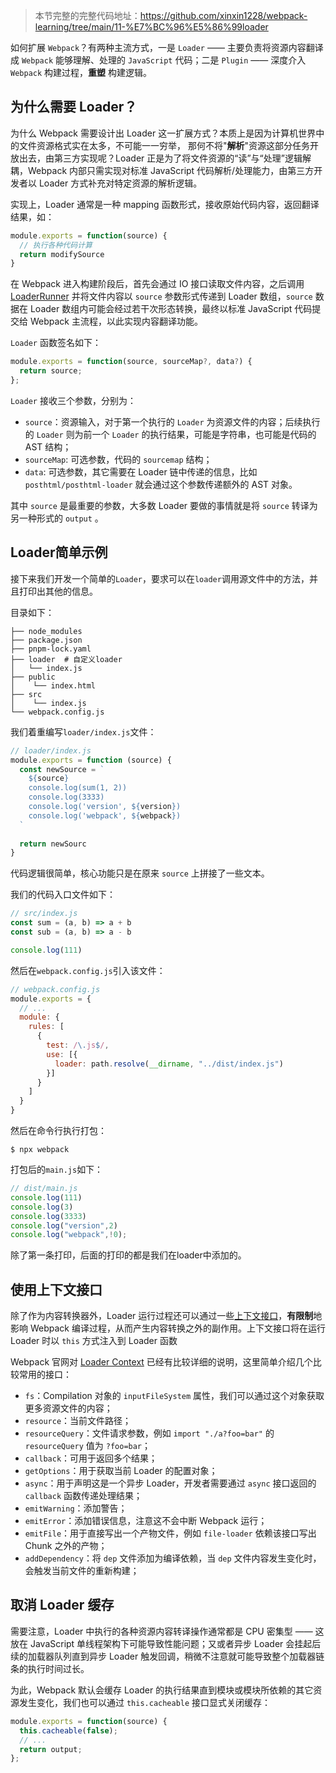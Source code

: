 > 本节完整的完整代码地址：https://github.com/xinxin1228/webpack-learning/tree/main/11-%E7%BC%96%E5%86%99loader

如何扩展 `Webpack`？有两种主流方式，一是 `Loader` —— 主要负责将资源内容翻译成 `Webpack` 能够理解、处理的 `JavaScript` 代码；二是 `Plugin` —— 深度介入 `Webpack` 构建过程，**重塑** 构建逻辑。

## 为什么需要 Loader？

为什么 Webpack 需要设计出 Loader 这一扩展方式？本质上是因为计算机世界中的文件资源格式实在太多，不可能一一穷举， 那何不将"**解析**"资源这部分任务开放出去，由第三方实现呢？Loader 正是为了将文件资源的“读”与“处理”逻辑解耦，Webpack 内部只需实现对标准 JavaScript 代码解析/处理能力，由第三方开发者以 Loader 方式补充对特定资源的解析逻辑。

实现上，Loader 通常是一种 mapping 函数形式，接收原始代码内容，返回翻译结果，如：

```js
module.exports = function(source) {
  // 执行各种代码计算
  return modifySource
}
```

在 Webpack 进入构建阶段后，首先会通过 IO 接口读取文件内容，之后调用 [LoaderRunner](https://link.juejin.cn/?target=https%3A%2F%2Fgithub.com%2Fwebpack%2Floader-runner) 并将文件内容以 `source` 参数形式传递到 Loader 数组，`source` 数据在 Loader 数组内可能会经过若干次形态转换，最终以标准 JavaScript 代码提交给 Webpack 主流程，以此实现内容翻译功能。

`Loader` 函数签名如下：

```js
module.exports = function(source, sourceMap?, data?) {
  return source;
};
```

`Loader` 接收三个参数，分别为：

- `source`：资源输入，对于第一个执行的 `Loader` 为资源文件的内容；后续执行的 `Loader` 则为前一个 `Loader` 的执行结果，可能是字符串，也可能是代码的 AST 结构；
- `sourceMap`: 可选参数，代码的 `sourcemap` 结构；
- `data`: 可选参数，其它需要在 Loader 链中传递的信息，比如 `posthtml/posthtml-loader` 就会通过这个参数传递额外的 AST 对象。

其中 `source` 是最重要的参数，大多数 Loader 要做的事情就是将 `source` 转译为另一种形式的 `output` 。

## Loader简单示例

接下来我们开发一个简单的`Loader`，要求可以在`loader`调用源文件中的方法，并且打印出其他的信息。

目录如下：

```shell
├── node_modules
├── package.json
├── pnpm-lock.yaml
├── loader  # 自定义loader
│   └── index.js
├── public
│    └── index.html
├── src
│    └── index.js
└── webpack.config.js
```

我们着重编写`loader/index.js`文件：

```js
// loader/index.js
module.exports = function (source) {
  const newSource = `
    ${source}
    console.log(sum(1, 2))
    console.log(3333)
    console.log('version', ${version})
    console.log('webpack', ${webpack})
  `
  
  return newSourc
}
```

代码逻辑很简单，核心功能只是在原来 `source` 上拼接了一些文本。

我们的代码入口文件如下：

```js
// src/index.js
const sum = (a, b) => a + b
const sub = (a, b) => a - b

console.log(111)
```

然后在`webpack.config.js`引入该文件：

```js
// webpack.config.js
module.exports = {
  // ...
  module: {
    rules: [
      {
        test: /\.js$/,
        use: [{
          loader: path.resolve(__dirname, "../dist/index.js")
        }]
      }
    ]
  }
}
```

然后在命令行执行打包：

```shell
$ npx webpack
```

打包后的`main.js`如下：

```js
// dist/main.js
console.log(111)
console.log(3)
console.log(3333)
console.log("version",2)
console.log("webpack",!0);
```

除了第一条打印，后面的打印的都是我们在loader中添加的。

## 使用上下文接口

除了作为内容转换器外，Loader 运行过程还可以通过一些[上下文接口](https://link.juejin.cn/?target=https%3A%2F%2Fwebpack.js.org%2Fapi%2Floaders%2F%23thisaddcontextdependency)，**有限制**地影响 Webpack 编译过程，从而产生内容转换之外的副作用。上下文接口将在运行 Loader 时以 `this` 方式注入到 Loader 函数

Webpack 官网对 [Loader Context](https://webpack.docschina.org/api/loaders#the-loader-context) 已经有比较详细的说明，这里简单介绍几个比较常用的接口：

- `fs`：Compilation 对象的 `inputFileSystem` 属性，我们可以通过这个对象获取更多资源文件的内容；
- `resource`：当前文件路径；
- `resourceQuery`：文件请求参数，例如 `import "./a?foo=bar"` 的 `resourceQuery` 值为 `?foo=bar`；
- `callback`：可用于返回多个结果；
- `getOptions`：用于获取当前 Loader 的配置对象；
- `async`：用于声明这是一个异步 Loader，开发者需要通过 `async` 接口返回的 `callback` 函数传递处理结果；
- `emitWarning`：添加警告；
- `emitError`：添加错误信息，注意这不会中断 Webpack 运行；
- `emitFile`：用于直接写出一个产物文件，例如 `file-loader` 依赖该接口写出 Chunk 之外的产物；
- `addDependency`：将 `dep` 文件添加为编译依赖，当 `dep` 文件内容发生变化时，会触发当前文件的重新构建；

## 取消 Loader 缓存

需要注意，Loader 中执行的各种资源内容转译操作通常都是 CPU 密集型 —— 这放在 JavaScript 单线程架构下可能导致性能问题；又或者异步 Loader 会挂起后续的加载器队列直到异步 Loader 触发回调，稍微不注意就可能导致整个加载器链条的执行时间过长。

为此，Webpack 默认会缓存 Loader 的执行结果直到模块或模块所依赖的其它资源发生变化，我们也可以通过 `this.cacheable` 接口显式关闭缓存：

```js
module.exports = function(source) {
  this.cacheable(false);
  // ...
  return output;
};
```

